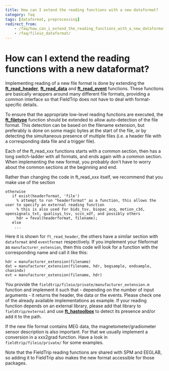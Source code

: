 ```yaml
---
title: How can I extend the reading functions with a new dataformat?
category: faq
tags: [dataformat, preprocessing]
redirect_from:
    - /faq/how_can_i_extend_the_reading_functions_with_a_new_dataformat/
    - /faq/fileio_dataformat/
---
```


# How can I extend the reading functions with a new dataformat?

Implementing reading of a new file format is done by extending the **[ft_read_header](/reference/fileio/ft_read_header)**, **[ft_read_data](/reference/fileio/ft_read_data)** and **[ft_read_event](/reference/fileio/ft_read_event)** functions. These functions are basically wrappers around many different file formats, providing a common interface so that FieldTrip does not have to deal with format-specific details.

To ensure that the appropriate low-level reading functions are executed, the **[ft_filetype](/reference/fileio/ft_filetype)** function should be extended to allow auto-detection of the file format. This detection can be based on the filename extension, but preferably is done on some magic bytes at the start of the file, or by detecting the simultaneous presence of multiple files (i.e. a header file with a corresponding data file and a trigger file).

Each of the ft_read_xxx functions starts with a common section, then has a long switch-ladder with all formats, and ends again with a common section. When implementing the new format, you probably don't have to worry about the common sections at the beginning and end.

Rather than changing the code in ft_read_xxx itself, we recommend that you make use of the section

    otherwise
       if exist(headerformat, 'file')
         % attempt to run "headerformat" as a function, this allows the user to specify an external reading function
         % this is also used for bids_tsv, biopac_acq, motion_c3d, opensignals_txt, qualisys_tsv, sccn_xdf, and possibly others
         hdr = feval(headerformat, filename);
       else
        ...

Here it is shown for `ft_read_header`, the others have a similar section with `dataformat` and `eventformat` respectively. If you implement your fileformat as `manufacturer_extension`, then this code will look for a function with the corresponding name and call it like this:

    hdr = manufacturer_extension(filename)
    dat = manufacturer_extension(filename, hdr, begsample, endsample, chanindx)
    evt = manufacturer_extension(filename, hdr)

You provide the `fieldtrip/fileio/private/manufacturer_extension.m` function and implement it such that - depending on the number of input arguments - it returns the header, the data or the events. Please check one of the already available implementations as example. If your reading function depends on an external library, please add that library to `fieldtrip/external` and use **[ft_hastoolbox](//reference/utilities/ft_hastoolbox)** to detect its presence and/or add it to the path.

If the new file format contains MEG data, the magnetometer/gradiometer sensor description is also important. For that we usually implement a conversion in a xxx2grad function. Have a look in `fieldtrip/fileio/private/` for some examples.

Note that the FieldTrip reading functions are shared with SPM and EEGLAB, so adding it to FieldTrip also makes the new format accessible for those packages.
